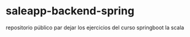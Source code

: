 # saleapp-backend-spring
repositorio público par dejar los ejercicios del curso springboot la scala
